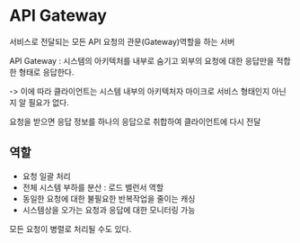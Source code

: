 # API Gateway
서비스로 전달되는 모든 API 요청의 관문(Gateway)역할을 하는 서버

API Gateway : 시스템의 아키텍처를 내부로 숨기고 외부의 요청에 대한 응답만을 적합한 형태로 응답한다. 

-> 이에 따라 클라이언트는 시스템 내부의 아키텍처자 마이크로 서비스 형태인지 아닌지 알 필요가 없다.

요청을 받으면 응답 정보를 하나의 응답으로 취합하여 클라이언트에 다시 전달

## 역할
- 요청 일괄 처리
- 전체 시스템 부하를 분산 : 로드 밸런서 역할
- 동일한 요청에 대한 불필요한 반복작업을 줄이는 캐싱
- 시스템상을 오가는 요청과 응답에 대한 모니터링 가능

모든 요청이 병렬로 처리될 수도 있다.